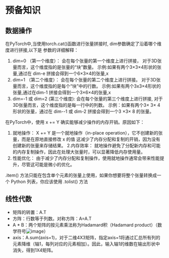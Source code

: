 # 预备知识
## 数据操作
在PyTorch中,当使用torch.cat()函数进行张量拼接时, dim参数确定了沿着哪个维度进行拼接,以下是
参数的详细解释：
1. dim=0 （第一个维度）：
会在每个张量的第一个维度上进行拼接，
对于3D张量而言，这个维度指的是张量的“块”数量。
示例:如果有两个3×3×4形状的张量,通过在 dim-e 拼接会得到一个6×3×4的张量,x
2. dim=1 （第二个维度）：
会在每个张量的第二个维度上进行拼接。
对于3D张量而言，这个维度指的是每个“块”中的行数。
示例:如果有两个3x3×4形状的张量,通过在dim-1 拼接会得到一个3×6×4的张量,x
3. dim=-1 或 dim=2 (第三个维度):
会在每个张量的第三个维度上进行拼接,
对于3D张量而言，这个维度指的是每一行中的列数。
示例：如果有两个3× 3× 4形状的张量，通过在 dim--1 或 dim-2 拼接会得到一个3 ×3× 8 的张量。

在PyTorch中，使用 x += Y 确实能够减少操作的内存开销。原因如下：
1. 就地操作：
X += Y 是一个就地操作（in-place operation），它不创建新的张量，而是在原地直接修改 x 的值
这减少了内存分配和复制的开销，因为没有创建新的张量来存储结果。
2.内存效率：
就地操作避免了分配新内存和可能的内存复制操作，因此在处理大张量时，可以显著降低内存使用量。
3. 性能优化：
由于减少了内存分配和复制操作，使用就地操作通常会带来性能提升，尽管这可能是微小的优化。

.item() 方法只能在包含单个元素的张量上使用，如果你想要将整个张量转换成一个 Python 列表，你应该使用 .tolist() 方法
## 线性代数
- 矩阵的转置：A.T
- 方阵：行数等于列数。对称方阵：A=A.T
- A * B：两个矩阵的按元素乘法称为Hadamard积（Hadamard product）（数学符号![image](https://github.com/TFSN20/code/assets/64345882/10ec13ad-809a-4ef1-854d-1287a2b01371)）
- axis：A.sum(axis=1)，对于二维4X3矩阵，指定axis=1将通过汇总所有列的元素降维（轴1，每列对应的元素相加）。因此，输入轴1的维数在输出形状中消失，得到1X4矩阵。
